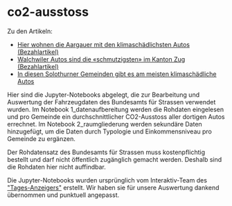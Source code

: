 # co2-ausstoss

Zu den Artikeln:

* [Hier wohnen die Aargauer mit den klimaschädlichsten Autos (Bezahlartikel)](https://www.aargauerzeitung.ch/ld.2136488)
* [Walchwiler Autos sind die «schmutzigsten» im Kanton Zug (Bezahlartikel)](https://www.luzernerzeitung.ch/zentralschweiz/zug/interaktive-karte-walchwiler-autos-sind-die-groessten-dreckschleudern-im-kanton-zug-ld.2140108)
* [In diesen Solothurner Gemeinden gibt es am meisten klimaschädliche Autos](https://www.solothurnerzeitung.ch/solothurn/kanton-solothurn/interaktive-karte-in-diesen-gemeinden-gibt-es-am-meisten-klimaschaedliche-autos-ld.2142910)

Hier sind die Jupyter-Notebooks abgelegt, die zur Bearbeitung und Auswertung der Fahrzeugdaten des Bundesamts für Strassen verwendet wurden. Im Notebook 1_datenaufbereitung werden die Rohdaten eingelesen und pro Gemeinde ein durchschnittlicher CO2-Ausstoss aller dortigen Autos errechnet. Im Notebook 2_raumgliederung werden sekundäre Daten hinzugefügt, um die Daten durch Typologie und Einkommensniveau pro Gemeinde zu ergänzen.

Der Rohdatensatz des Bundesamts für Strassen muss kostenpflichtig bestellt und darf nicht öffentlich zugänglich gemacht werden. Deshalb sind die Rohdaten hier nicht auffindbar.

Die Jupyter-Notebooks wurden ursprünglich vom Interaktiv-Team des ["Tages-Anzeigers"](https://github.com/tamedia-ddj/2020-03-07_co2) erstellt. Wir haben sie für unsere Auswertung dankend übernommen und punktuell angepasst.
